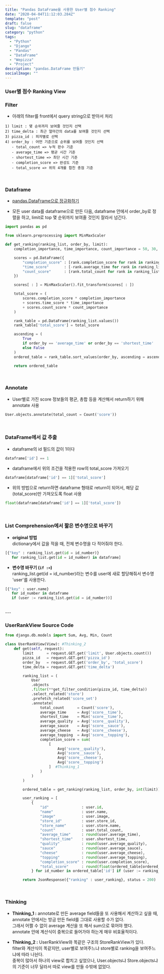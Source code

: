 ```yaml
---
title: "Pandas DataFrame을 사용한 User별 점수 Ranking"
date: "2020-04-04T11:12:03.284Z"
template: "post"
draft: false
slug: "dataframe"
category: "python"
tags:
  - "Python"
  - "Django"
  - "Pandas"
  - "DataFrame"
  - "Wepizza"
  - "Project"
description: "pandas.DataFrame 만들기"
socialImage: ""
---
```




### User별 점수 Ranking View

### Filter
* 아래의 filter를 front에서 query string으로 받아서 처리

```
1) limit : 몇 순위까지 보여줄 것인지 선택
2) time_delta : 최근 얼마간의 data를 보여줄 것인지 선택
3) pizza_id : 피자별로 선택
4) order_by : 어떤 기준으로 순위를 보여줄 것인지 선택
   - total_count => 누적 판수 기준
   - average_time => 평균 시간 기준
   - shortest_time => 최단 시간 기준
   - completion_score => 완성도 기준
   - total_score => 위의 4개를 합친 총점 기준
```

<br>

### Dataframe
* [pandas.DataFrame으로 정규화하기](https://hong-dev.github.io/posts/project_wepizza/normalization)

* 모든 user data를 dataframe으로 만든 다음, dataframe 안에서 order_by로 정렬을 하고, limit로 top 몇 순위까지 보여줄 것인지 잘라서 넘긴다.


```python
import pandas as pd

from sklearn.preprocessing import MinMaxScaler

def get_ranking(ranking_list, order_by, limit):
    completion_importance, time_importance, count_importance = 50, 30, 20

    scores = pd.DataFrame({
        "completion_score" : [rank.completion_score for rank in ranking_list],
        "time_score"       : [-rank.average_time for rank in ranking_list],
        "count_score"      : [rank.total_count for rank in ranking_list],
    })

    scores[ : ] = MinMaxScaler().fit_transform(scores[ : ])

    total_score = (
        scores.completion_score * completion_importance
        + scores.time_score * time_importance
        + scores.count_score * count_importance
    )

    rank_table = pd.DataFrame(ranking_list.values())
    rank_table['total_score'] = total_score

    ascending = (
        True
        if order_by == 'average_time' or order_by == 'shortest_time'
        else False
    )
    ordered_table = rank_table.sort_values(order_by, ascending = ascending)[:limit]

    return ordered_table
```

<br>

### Annotate
* User별로 가진 score 정보들의 평균, 총합 등을 계산해서 return하기 위해 annotate 사용
```python
User.objects.annotate(total_count = Count('score'))
```

<br>

### DataFrame에서 값 추출
* dataframe의 id 필드의 값이 1이다
```python
dataframe['id'] == 1
```
* dataframe에서 위의 조건을 적용한 row의 total\_score 가져오기
```python
dataframe[dataframe['id'] == 1]['total_score']
```
* 위의 방법으로 return하면 dataframe 형태로 return이 되어서, 해당 값(total\_score)만 가져오도록 float 사용
```python
float(dataframe[dataframe['id'] == 1]['total_score'])
```

<br>

### List Comprehension에서 짧은 변수명으로 바꾸기
* **original 방법**  
dictionary에서 값을 적을 때, 전체 변수명을 다 적어줘야 한다.
```python
[{"key" : ranking_list.get(id = id_number)}
   for ranking_list.get(id = id_number) in dataframe]
```

* **변수명 바꾸기 (`if :=`)**  
ranking\_list.get(id = id_number)라는 변수를 user에 새로 할당해줘서 변수명 'user'를 사용한다.
```python
[{"key" : user.name}
   for id_number in dataframe
   if (user := ranking_list.get(id = id_number))]
```

<br>
---

### UserRankView Source Code
```python
from django.db.models import Sum, Avg, Min, Count

class UserRankView(View): #Thinking_2
    def get(self, request):
        limit      = request.GET.get('limit', User.objects.count())
        pizza_id   = request.GET.get('pizza_id')
        order_by   = request.GET.get('order_by', 'total_score')
        time_delta = request.GET.get('time_delta')

        ranking_list = (
            User
            .objects
            .filter(**get_filter_condition(pizza_id, time_delta))
            .select_related('store')
            .prefetch_related('score_set')
            .annotate(
                total_count      = Count('score'),
                average_time     = Avg('score__time'),
                shortest_time    = Min('score__time'),
                average_quality  = Avg('score__quality'),
                average_sauce    = Avg('score__sauce'),
                average_cheese   = Avg('score__cheese'),
                average_topping  = Avg('score__topping'),
                completion_score = sum(
                    [
                        Avg('score__quality'),
                        Avg('score__sauce'),
                        Avg('score__cheese'),
                        Avg('score__topping')
                    ]  #Thinking_1
                )
            )
        )

        ordered_table = get_ranking(ranking_list, order_by, int(limit))

        user_ranking = [
            {
                "id"               : user.id,
                "name"             : user.name,
                "image"            : user.image,
                "store_id"         : user.store_id,
                "store_name"       : user.store.name,
                "count"            : user.total_count,
                "average_time"     : round(user.average_time),
                "shortest_time"    : user.shortest_time,
                "quality"          : round(user.average_quality),
                "sauce"            : round(user.average_sauce),
                "cheese"           : round(user.average_cheese),
                "topping"          : round(user.average_topping),
                "completion_score" : round(user.completion_score),
                "total_score"      : round(float(ordered_table[ordered_table['id'] == user.id]['total_score']))
            } for id_number in ordered_table['id'] if (user := ranking_list.get(id = id_number))]

        return JsonResponse({"ranking" : user_ranking}, status = 200)
```

<br>

### Thinking
* **Thinking_1 :** annotate로 만든 average field들을 또 사용해서 계산하고 싶을 때, annotate 안에서는 방금 만든 field를 그대로 사용할 수가 없다.\
그래서 어쩔 수 없이 average 계산을 또 해서 sum으로 묶어야 했다.\
annotate 안에 계산식이 중복으로 들어가야 하는게 매우 비효율적이다.

* **Thinking_2 :** UserRankView와 똑같은 구조의 StoreRankView가 있다.\
filter와 계산식이 똑같지만, user별로 보여주느냐 store별로 ranking을 보여주느냐에 따라 나뉜다.\
중복이 많아서 하나의 view로 합치고 싶었으나, User.objects냐 Store.objects냐의 기준이 너무 달라서 따로 view를 만들 수밖에 없었다.